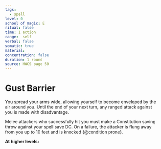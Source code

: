 ```yaml
---
tags:
  - spell
level: 0
school of magic: E
ritual: false
time: 1 action
range:  self
verbal: false
somatic: true
material: 
concentration: false
duration: 1 round
source: HWCS page 50
---
```

# Gust Barrier
You spread your arms wide, allowing yourself to become enveloped by the air around you. Until the end of your next turn, any ranged attack against you is made with disadvantage.

Melee attackers who successfully hit you must make a Constitution saving throw against your spell save DC. On a failure, the attacker is flung away from you up to 10 feet and is knocked {@condition prone}.

**At higher levels:** 